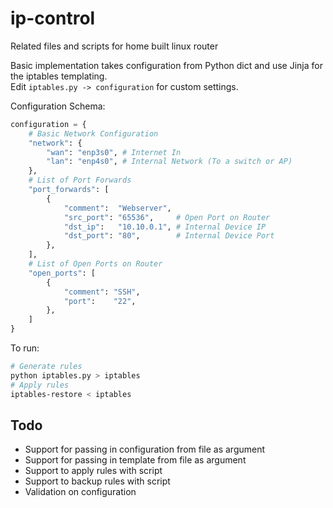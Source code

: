 # ip-control
Related files and scripts for home built linux router

Basic implementation takes configuration from Python dict and use Jinja for the iptables templating.  
Edit `iptables.py -> configuration` for custom settings.

Configuration Schema:
```python
configuration = {
    # Basic Network Configuration
    "network": {
        "wan": "enp3s0", # Internet In
        "lan": "enp4s0", # Internal Network (To a switch or AP)
    },
    # List of Port Forwards
    "port_forwards": [
        {
            "comment":  "Webserver",
            "src_port": "65536",     # Open Port on Router
            "dst_ip":   "10.10.0.1", # Internal Device IP
            "dst_port": "80",        # Internal Device Port
        },
    ],
    # List of Open Ports on Router
    "open_ports": [
        {
            "comment": "SSH", 
            "port":    "22",
        },
    ]
}
```

To run:
```bash
# Generate rules
python iptables.py > iptables
# Apply rules
iptables-restore < iptables
```


## Todo
- Support for passing in configuration from file as argument
- Support for passing in template from file as argument
- Support to apply rules with script
- Support to backup rules with script
- Validation on configuration
